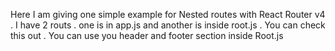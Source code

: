 
Here I am giving one simple example for Nested routes with React Router v4 .
I have 2 routs . one is in app.js and another is inside root.js . You can check this out .
You can use you header and footer section inside Root.js
